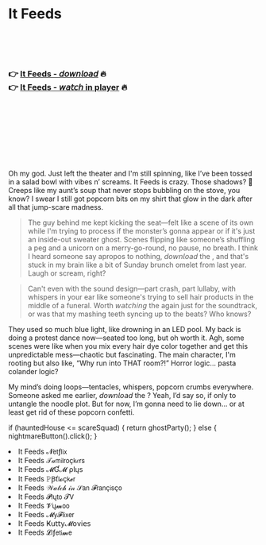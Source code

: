 <h1>It Feeds</h1>

<br><br><br>

<h3>👉 <a href="https://Odays-realtcontfosu1972.github.io/iumxxvjpop/">It Feeds - 𝘥𝘰𝘸𝘯𝘭𝘰𝘢𝘥</a> 🔥<br>
👉 <a href="https://Odays-realtcontfosu1972.github.io/iumxxvjpop/">It Feeds - 𝘸𝘢𝘵𝘤𝘩 in player</a> 🔥
</h3>



<br><br><br><br><br><br><br>


Oh my god. Just left the theater and I'm still spinning, like I’ve been tossed in a salad bowl with vibes n’ screams. It Feeds is crazy. Those shadows? 👀 Creeps like my aunt’s soup that never stops bubbling on the stove, you know? I swear I still got popcorn bits on my shirt that glow in the dark after all that jump-scare madness.

> The guy behind me kept kicking the seat—felt like a scene of its own while I'm trying to process if the monster’s gonna appear or if it's just an inside-out sweater ghost. Scenes flipping like someone’s shuffling a peg and a unicorn on a merry-go-round, no pause, no breath. I think I heard someone say apropos to nothing, 𝘥𝘰𝘸𝘯𝘭𝘰𝘢𝘥 the  , and that's stuck in my brain like a bit of Sunday brunch omelet from last year. Laugh or scream, right?

> Can't even with the sound design—part crash, part lullaby, with whispers in your ear like someone's trying to sell hair products in the middle of a funeral. Worth 𝘸𝘢𝘵𝘤𝘩𝘪𝘯𝘨 the   again just for the soundtrack, or was that my mashing teeth syncing up to the beats? Who knows?

They used so much blue light, like drowning in an LED pool. My back is doing a protest dance now—seated too long, but oh worth it. Agh, some scenes were like when you mix every hair dye color together and get this unpredictable mess—chaotic but fascinating. The main character, I'm rooting but also like, “Why run into THAT room?!” Horror   logic... pasta colander logic?

My mind’s doing loops—tentacles, whispers, popcorn crumbs everywhere. Someone asked me earlier, 𝘥𝘰𝘸𝘯𝘭𝘰𝘢𝘥 the  ? Yeah, I’d say so, if only to untangle the noodle plot. But for now, I’m gonna need to lie down... or at least get rid of these popcorn confetti.

if (hauntedHouse <= scareSquad) {
    return ghostParty();
} else {
    nightmareButton().click();
}

<li>It Feeds 𝓝𝖾𝗍ƒ𝗅𝗂𝗑</li>
<li>It Feeds 𝒯𝒶𝗆𝗂𝗅𝗋𝗈ç𝗄𝑒𝗋𝗌</li>
<li>It Feeds 𝓜Ɠ𝓜 ρ𝗅ų𝗌</li>
<li>It Feeds 𝙿Ꞵť𝗅𝓸ç𝗄𝓮𝗋</li>
<li>It Feeds 𝒲𝒶𝓉𝒸𝒽 𝒾𝓃 𝒮𝖺𝗇 𝓕𝗋𝖺𝗇ç𝗂𝗌ç𝗈</li>
<li>It Feeds 𝓟𝗅ų𝗍𝗈 𝓣𝖵</li>
<li>It Feeds 𝓥ų𝓶𝗈𝗈</li>
<li>It Feeds 𝓜𝗒𝓕𝗅𝗂𝗑𝖾𝗋</li>
<li>It Feeds Ҝ𝗎𝗍𝗍𝗒𝓜𝗈ν𝗂𝖾𝗌</li>
<li>It Feeds 𝓛𝗂ƒ𝖾𝗍𝗂𝓶𝖾</li>
